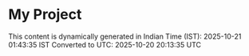 # My Project

This content is dynamically generated in Indian Time (IST): 2025-10-21 01:43:35 IST
Converted to UTC: 2025-10-20 20:13:35 UTC
